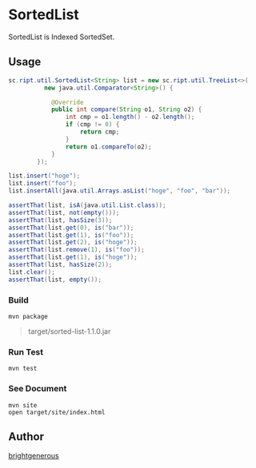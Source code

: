 # SortedList

SortedList is Indexed SortedSet.

## Usage

```java
sc.ript.util.SortedList<String> list = new sc.ript.util.TreeList<>(
          new java.util.Comparator<String>() {

            @Override
            public int compare(String o1, String o2) {
                int cmp = o1.length() - o2.length();
                if (cmp != 0) {
                    return cmp;
                }
                return o1.compareTo(o2);
            }
        });

list.insert("hoge");
list.insert("foo");
list.insertAll(java.util.Arrays.asList("hoge", "foo", "bar"));

assertThat(list, isA(java.util.List.class));
assertThat(list, not(empty()));
assertThat(list, hasSize(3));
assertThat(list.get(0), is("bar"));
assertThat(list.get(1), is("foo"));
assertThat(list.get(2), is("hoge"));
assertThat(list.remove(1), is("foo"));
assertThat(list.get(1), is("hoge"));
assertThat(list, hasSize(2));
list.clear();
assertThat(list, empty());
```

### Build
```
mvn package
```
> target/sorted-list-1.1.0.jar

### Run Test
```
mvn test
```

### See Document
```
mvn site
open target/site/index.html
```

## Author

[brightgenerous](https://github.com/brightgenerous)